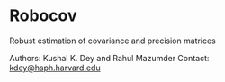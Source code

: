 # Robocov
Robust estimation of covariance and precision matrices

Authors: Kushal K. Dey and Rahul Mazumder
Contact: kdey@hsph.harvard.edu
